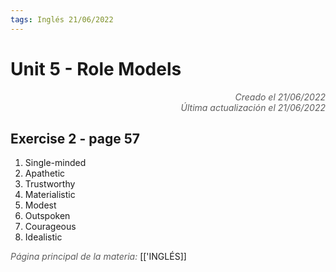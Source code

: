 ```yaml
---
tags: Inglés 21/06/2022
---
```


# Unit 5 - Role Models
<div style="text-align: right; opacity: 0.7; font-style: italic;">Creado el 21/06/2022</div>
<div style="text-align: right; opacity: 0.7; font-style: italic;">Última actualización el 21/06/2022</div>

## Exercise 2 - page 57

1. Single-minded
2. Apathetic
3. Trustworthy
4. Materialistic
5. Modest
6. Outspoken
7. Courageous
8. Idealistic

<span style="opacity: 0.7; font-style: italic;">Página principal de la materia:</span> [['INGLÉS]]